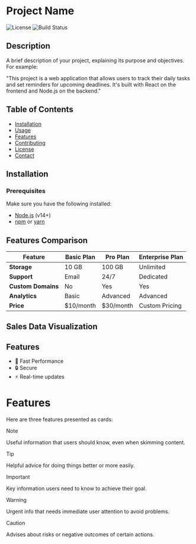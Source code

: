 # Project Name

![License](https://img.shields.io/github/license/username/repository)
![Build Status](https://img.shields.io/github/actions/workflow/status/username/repository/ci.yml)

## Description

A brief description of your project, explaining its purpose and objectives. For example:

"This project is a web application that allows users to track their daily tasks and set reminders for upcoming deadlines. It's built with React on the frontend and Node.js on the backend."

## Table of Contents

- [Installation](#installation)
- [Usage](#usage)
- [Features](#features)
- [Contributing](#contributing)
- [License](#license)
- [Contact](#contact)

## Installation

### Prerequisites

Make sure you have the following installed:

- [Node.js](https://nodejs.org/) (v14+)
- [npm](https://www.npmjs.com/) or [yarn](https://yarnpkg.com/)

## Features Comparison

| Feature           | Basic Plan | Pro Plan | Enterprise Plan |
|-------------------|------------|----------|-----------------|
| **Storage**       | 10 GB      | 100 GB   | Unlimited       |
| **Support**       | Email      | 24/7     | Dedicated       |
| **Custom Domains**| No         | Yes      | Yes             |
| **Analytics**     | Basic      | Advanced | Advanced        |
| **Price**         | $10/month  | $30/month| Custom Pricing  |

## Sales Data Visualization

## Features

- :rocket: Fast Performance
- :lock: Secure
- :zap: Real-time updates

# Features

Here are three features presented as cards:

> [!NOTE]
> Useful information that users should know, even when skimming content.

> [!TIP]
> Helpful advice for doing things better or more easily.

> [!IMPORTANT]
> Key information users need to know to achieve their goal.

> [!WARNING]
> Urgent info that needs immediate user attention to avoid problems.

> [!CAUTION]
> Advises about risks or negative outcomes of certain actions.



